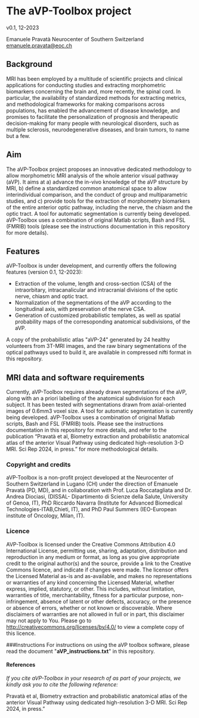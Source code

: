 # The aVP-Toolbox project
v0.1, 12-2023

Emanuele Pravatà
Neurocenter of Southern Switzerland
emanuele.pravata@eoc.ch

## Background

MRI has been employed by a multitude of scientific projects and clinical applications for conducting studies and extracting morphometric biomarkers concerning the brain and, more recently, the spinal cord. In particular, the availability of standardized methods for extracting metrics, and methodological frameworks for making comparisons across populations, has enabled the advancement of disease knowledge, and promises to facilitate the personalization of prognosis and therapeutic decision-making for many people with neurological disorders, such as multiple sclerosis, neurodegenerative diseases, and brain tumors, to name but a few.

## Aim
The aVP-Toolbox project proposes an innovative dedicated methodology to allow morphometric MRI analysis of the whole anterior visual pathway (aVP). It aims at  a) advance the in-vivo knowledge of the aVP structure by MRI, b) define a standardized common anatomical space to allow interindividual comparison, and the conduct of group and multiparametric studies, and c) provide tools for the extraction of morphometry biomarkers of the entire anterior optic pathway, including the nerve, the chiasm and the optic tract. A tool for automatic segmentation is currently being developed. aVP-Toolbox uses a combination of original Matlab scripts, Bash and FSL (FMRIB) tools (please see the instructions documentation in this repository for more details).

## Features
aVP-Toolbox is under development, and currently offers the following features (version 0.1, 12-2023):
- Extraction of the volume, length and cross-section (CSA) of the intraorbitary, intracanalicular and intracranial divisions of the optic nerve, chiasm and optic tract.
- Normalization of the segmentations of the aVP according to the longitudinal axis, with preservation of the nerve CSA.
- Generation of customized probabilistic templates, as well as spatial probability maps of the corresoponding anatomical subdivisions, of the aVP.

A copy of the probabilistic atlas "aVP-24" generated by 24 healthy volunteers from 3T-MRI images, and the raw binary segmentations of the optical pathways used to build it, are available in compressed nifti format in this repository.

## MRI data and software requirements
Currently, aVP-Toolbox requires already drawn segmentations of the aVP, along with an a priori labelling of the anatomical subdivision for each subject. It has been tested with segmentations drawn from axial-oriented images of 0.6mm3 voxel size. A tool for automatic segmentation is currently being developed. aVP-Toolbox uses a combination of original Matlab scripts, Bash and FSL (FMRIB) tools.
Please see the instructions documentation in this repository for more details, and refer to the publication “Pravatà et al, Biometry extraction and probabilistic anatomical atlas of the anterior Visual Pathway using dedicated high-resolution 3-D MRI. Sci Rep 2024, in press.” for more methodological details.

### Copyright and credits
aVP-Toolbox is a non-profit project developed at the Neurocenter of Southern Switzerland in Lugano (CH) under the direction of Emanuele Pravatà (PD, MD), and in collaboration with Prof. Luca Roccatagliata and Dr. Andrea Diociasi, (DISSAL- Dipartimento di Scienze della Salute, University of Genoa, IT), PhD Riccardo Navarra (Institute for Advanced Biomedical Technologies-ITAB,Chieti, IT), and PhD Paul Summers (IEO-European institute of Oncology, Milan, IT). 

### Licence
AVP-Toolbox is licensed under the Creative Commons Attribution 4.0 International License, permitting use, sharing, adaptation, distribution and reproduction in any medium or format, as long as you give appropriate credit to the original author(s) and the source, provide a link to the Creative Commons licence, and indicate if changes were made. The licensor offers the Licensed Material as-is and as-available, and makes no representations or warranties of any kind concerning the Licensed Material, whether express, implied, statutory, or other. This includes, without limitation, warranties of title, merchantability, fitness for a particular purpose, non-infringement, absence of latent or other defects, accuracy, or the presence or absence of errors, whether or not known or discoverable. Where disclaimers of warranties are not allowed in full or in part, this disclaimer may not apply to You. Please go to http://creativecommons.org/licenses/by/4.0/ to view a complete copy of this licence. 

###Instructions
For instructions on using the aVP toolbox software, please read the document "**aVP_instructions.txt**" in this repository.

#### References
*If you cite aVP-Toolbox in your research of as part of your projects, we kindly ask you to cite the following reference:*

Pravatà et al, Biometry extraction and probabilistic anatomical atlas of the anterior Visual Pathway using dedicated high-resolution 3-D MRI. Sci Rep 2024, in press.”

